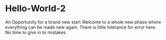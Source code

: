 # Hello-World-2
An Opportunity for a brand new start
Welcome to a whole new phase where everything can be made new again. 
There is little tolerance for error here. No time to give in to mistakes. 
